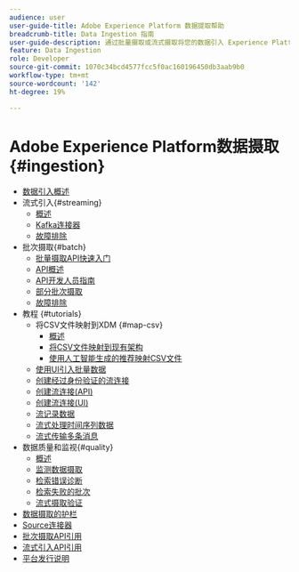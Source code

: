```yaml
---
audience: user
user-guide-title: Adobe Experience Platform 数据提取帮助
breadcrumb-title: Data Ingestion 指南
user-guide-description: 通过批量摄取或流式摄取将您的数据引入 Experience Platform。
feature: Data Ingestion
role: Developer
source-git-commit: 1070c34bcd4577fcc5f0ac160196450db3aab9b0
workflow-type: tm+mt
source-wordcount: '142'
ht-degree: 19%

---
```



# Adobe Experience Platform数据摄取 {#ingestion}

- [数据引入概述](home.md)
- 流式引入{#streaming}
   - [概述](streaming-ingestion/overview.md)
   - [Kafka连接器](streaming-ingestion/kafka.md)
   - [故障排除](streaming-ingestion/troubleshooting.md)
- 批次摄取{#batch}
   - [批量摄取API快速入门](batch-ingestion/getting-started.md)
   - [API概述](batch-ingestion/overview.md)
   - [API开发人员指南](batch-ingestion/api-overview.md)
   - [部分批次摄取](batch-ingestion/partial.md)
   - [故障排除](batch-ingestion/troubleshooting.md)
- 教程 {#tutorials}
   - 将CSV文件映射到XDM {#map-csv}
      - [概述](./tutorials/map-csv/overview.md)
      - [将CSV文件映射到现有架构](./tutorials/map-csv/existing-schema.md)
      - [使用人工智能生成的推荐映射CSV文件](./tutorials/map-csv/recommendations.md)
   - [使用UI引入批量数据](tutorials/ingest-batch-data.md)
   - [创建经过身份验证的流连接](tutorials/create-authenticated-streaming-connection.md)
   - [创建流连接(API)](tutorials/create-streaming-connection.md)
   - [创建流连接(UI)](tutorials/create-streaming-connection-ui.md)
   - [流记录数据](tutorials/streaming-record-data.md)
   - [流式处理时间序列数据](tutorials/streaming-time-series-data.md)
   - [流式传输多条消息](tutorials/streaming-multiple-messages.md)
- 数据质量和监视{#quality}
   - [概述](quality/overview.md)
   - [监测数据摄取](quality/monitor-data-ingestion.md)
   - [检索错误诊断](quality/error-diagnostics.md)
   - [检索失败的批次](quality/retrieve-failed-batches.md)
   - [流式摄取验证](quality/streaming-validation.md)
- [数据摄取的护栏](guardrails.md)
- [Source连接器](source-connectors.md)
- [批次摄取API引用](https://developer.adobe.com/experience-platform-apis/references/batch-ingestion/)
- [流式引入API引用](https://developer.adobe.com/experience-platform-apis/references/streaming-ingestion/)
- [平台发行说明](https://experienceleague.adobe.com/zh-hans/docs/experience-platform/release-notes/latest)
